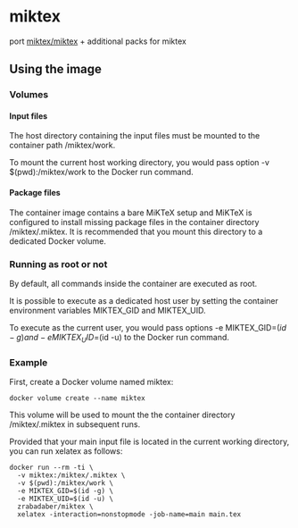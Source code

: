 # miktex
port [miktex/miktex](https://hub.docker.com/r/miktex/miktex) + additional packs for miktex

## Using the image
### Volumes
#### Input files
The host directory containing the input files must be mounted to the container path /miktex/work.

To mount the current host working directory, you would pass option -v $(pwd):/miktex/work to the Docker run command.

#### Package files
The container image contains a bare MiKTeX setup and MiKTeX is configured to install missing package files in the container directory /miktex/.miktex. It is recommended that you mount this directory to a dedicated Docker volume.

### Running as root or not
By default, all commands inside the container are executed as root.

It is possible to execute as a dedicated host user by setting the container environment variables MIKTEX_GID and MIKTEX_UID.

To execute as the current user, you would pass options -e MIKTEX_GID=$(id -g) and -e MIKTEX_UID=$(id -u) to the Docker run command.

### Example
First, create a Docker volume named miktex:

```
docker volume create --name miktex
```

This volume will be used to mount the the container directory /miktex/.miktex in subsequent runs.

Provided that your main input file is located in the current working directory, you can run xelatex as follows:

```
docker run --rm -ti \
  -v miktex:/miktex/.miktex \
  -v $(pwd):/miktex/work \
  -e MIKTEX_GID=$(id -g) \
  -e MIKTEX_UID=$(id -u) \
  zrabadaber/miktex \
  xelatex -interaction=nonstopmode -job-name=main main.tex
```
